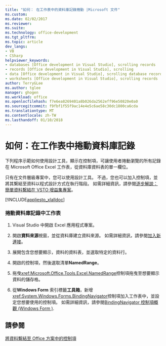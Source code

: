```yaml
---
title: "如何： 在工作表中的資料庫記錄捲動 |Microsoft 文件"
ms.custom: 
ms.date: 02/02/2017
ms.reviewer: 
ms.suite: 
ms.technology: office-development
ms.tgt_pltfrm: 
ms.topic: article
dev_langs:
- VB
- CSharp
helpviewer_keywords:
- databases [Office development in Visual Studio], scrolling records
- records [Office development in Visual Studio], scrolling
- data [Office development in Visual Studio], scrolling database records
- worksheets [Office development in Visual Studio], scrolling records
author: TerryGLee
ms.author: tglee
manager: ghogen
ms.workload: office
ms.openlocfilehash: f7e6ea8269401a8b026da2562eff96e50820e0a0
ms.sourcegitcommit: f9fbf1f55f9ac14e4e5c6ae58c30dc1800ca6cda
ms.translationtype: MT
ms.contentlocale: zh-TW
ms.lasthandoff: 01/10/2018
---
```

# <a name="how-to-scroll-through-database-records-in-a-worksheet"></a>如何：在工作表中捲動資料庫記錄
  下列程序示範如何使用設計工具，顯示在控制項，可讓使用者捲動瀏覽的所有記錄在 Microsoft Office Excel 工作表，從資料庫資料表的單一欄位。  
  
 只有在文件層級專案中，您可以使用設計工具。 不過，您也可以加入控制項，並將其繫結至資料以程式設計方式在執行階段。 如需詳細資訊，請參閱[逐步解說： 簡單資料繫結在 VSTO 增益集專案](../vsto/walkthrough-simple-data-binding-in-vsto-add-in-project.md)。  
  
 [!INCLUDE[appliesto_xlalldoc](../vsto/includes/appliesto-xlalldoc-md.md)]  
  
### <a name="to-scroll-through-database-records-in-a-worksheet"></a>捲動資料庫記錄中工作表  
  
1.  Visual Studio 中開啟 Excel 應用程式專案。  
  
2.  開啟**資料來源**視窗，並從資料庫建立資料來源。 如需詳細資訊，請參閱[加入新連接](../data-tools/add-new-connections.md)。  
  
3.  展開包含您想要顯示，資料的資料表，並選取特定的資料行。  
  
4.  開啟的控制項，然後選取清單**NamedRange**。  
  
5.  拖曳<xref:Microsoft.Office.Tools.Excel.NamedRange>控制項拖曳至想要顯示資料的儲存格。  
  
6.  從**Windows Form**  索引標籤**工具箱**，新增<xref:System.Windows.Forms.BindingNavigator>控制項加入工作表中，並設定您想要使用的控制項。 如需詳細資訊，請參閱[BindingNavigator 控制項概觀 &#40;Windows Form &#41;](/dotnet/framework/winforms/controls/bindingnavigator-control-overview-windows-forms).  
  
## <a name="see-also"></a>請參閱  
 [將資料繫結至 Office 方案中的控制項](../vsto/binding-data-to-controls-in-office-solutions.md)  
  
  